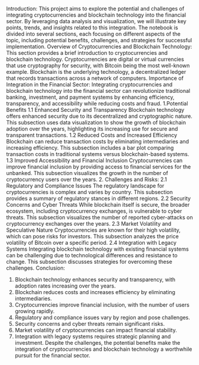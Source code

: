 Introduction:
	This project aims to explore the potential and challenges of integrating cryptocurrencies and blockchain technology into the financial sector. By leveraging data analysis and visualization, we will illustrate key points, trends, and insights related to this integration. The notebook is divided into several sections, each focusing on different aspects of the topic, including potential benefits, challenges, and strategies for successful implementation.
Overview of Cryptocurrencies and Blockchain Technology:
This section provides a brief introduction to cryptocurrencies and blockchain technology. Cryptocurrencies are digital or virtual currencies that use cryptography for security, with Bitcoin being the most well-known example. Blockchain is the underlying technology, a decentralized ledger that records transactions across a network of computers.
Importance of Integration in the Financial Sector:
Integrating cryptocurrencies and blockchain technology into the financial sector can revolutionize traditional banking, investment, and payment systems by enhancing efficiency, transparency, and accessibility while reducing costs and fraud.
1.Potential Benefits
1.1 Enhanced Security and Transparency
Blockchain technology offers enhanced security due to its decentralized and cryptographic nature. This subsection uses data visualization to show the growth of blockchain adoption over the years, highlighting its increasing use for secure and transparent transactions.
1.2 Reduced Costs and Increased Efficiency
Blockchain can reduce transaction costs by eliminating intermediaries and increasing efficiency. This subsection includes a bar plot comparing transaction costs in traditional systems versus blockchain-based systems.
1.3 Improved Accessibility and Financial Inclusion
Cryptocurrencies can improve financial inclusion by providing access to financial services for the unbanked. This subsection visualizes the growth in the number of cryptocurrency users over the years.
2. Challenges and Risks:
2.1 Regulatory and Compliance Issues
The regulatory landscape for cryptocurrencies is complex and varies by country. This subsection provides a summary of regulatory stances in different regions.
2.2 Security Concerns and Cyber Threats
While blockchain itself is secure, the broader ecosystem, including cryptocurrency exchanges, is vulnerable to cyber threats. This subsection visualizes the number of reported cyber-attacks on cryptocurrency exchanges over the years.
2.3 Market Volatility and Speculative Nature
Cryptocurrencies are known for their high volatility, which can pose risks for investors. This subsection analyzes the price volatility of Bitcoin over a specific period.
2.4 Integration with Legacy Systems
Integrating blockchain technology with existing financial systems can be challenging due to technological differences and resistance to change. This subsection discusses strategies for overcoming these challenges.
Conclusion:
1. Blockchain technology enhances security and transparency, with adoption rates increasing over the years.
2. Blockchain reduces costs and increases efficiency by eliminating intermediaries.
3. Cryptocurrencies improve financial inclusion, with the number of users growing rapidly.
4. Regulatory and compliance issues vary by region and pose challenges.
5. Security concerns and cyber threats remain significant risks.
6. Market volatility of cryptocurrencies can impact financial stability.
7. Integration with legacy systems requires strategic planning and investment.
Despite the challenges, the potential benefits make the integration of cryptocurrencies and blockchain technology a worthwhile pursuit for the financial sector.
